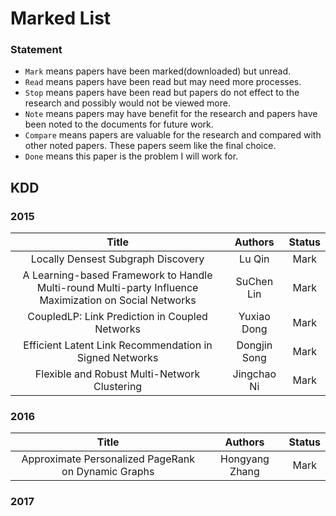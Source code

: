 # Marked List

### Statement
- `Mark` means papers have been marked(downloaded) but unread.
- `Read` means papers have been read but may need more processes.
- `Stop` means papers have been read but papers do not effect to the research and possibly would not be viewed more.
- `Note` means papers may have benefit for the research and papers have been noted to the documents for future work.
- `Compare` means papers are valuable for the research and compared with other noted papers. These papers seem like the final choice.
- `Done` means this paper is the problem I will work for.

## KDD

### 2015
| Title | Authors | Status |
| :---: | :-----: | :----: |
| Locally Densest Subgraph Discovery | Lu Qin | Mark |
| A Learning-based Framework to Handle Multi-round Multi-party Influence Maximization on Social Networks | SuChen Lin | Mark |
| CoupledLP: Link Prediction in Coupled Networks | Yuxiao Dong | Mark |
| Efficient Latent Link Recommendation in Signed Networks | Dongjin Song | Mark |
| Flexible and Robust Multi-Network Clustering | Jingchao Ni | Mark |

### 2016
| Title | Authors | Status |
| :---: | :-----: | :----: |
| Approximate Personalized PageRank on Dynamic Graphs | Hongyang Zhang | Mark |

### 2017